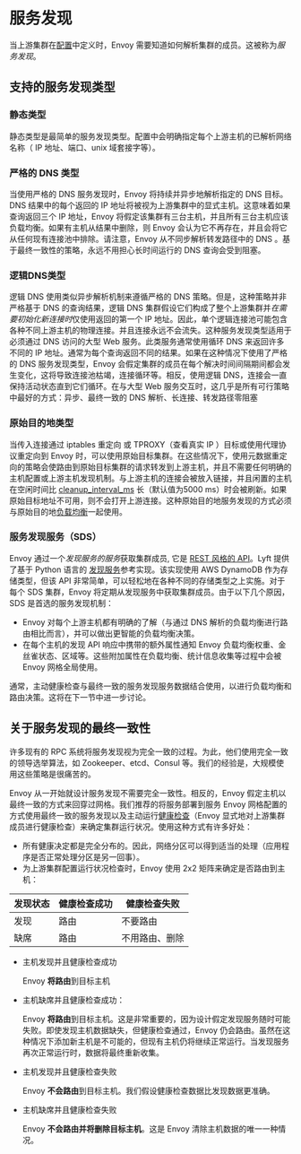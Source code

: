 # 服务发现

当上游集群在[配置](../../api-v1/cluster_manager/cluster.md#config-cluster-manager-cluster)中定义时，Envoy 需要知道如何解析集群的成员。这被称为*服务发现*。


## 支持的服务发现类型

### 静态类型

静态类型是最简单的服务发现类型。配置中会明确指定每个上游主机的已解析网络名称（ IP 地址、端口、unix 域套接字等）。

### 严格的 DNS 类型

当使用严格的 DNS 服务发现时，Envoy 将持续并异步地解析指定的 DNS 目标。DNS 结果中的每个返回的 IP 地址将被视为上游集群中的显式主机。这意味着如果查询返回三个 IP 地址，Envoy 将假定该集群有三台主机，并且所有三台主机应该负载均衡。如果有主机从结果中删除，则 Envoy 会认为它不再存在，并且会将它从任何现有连接池中排除。请注意，Envoy 从不同步解析转发路径中的 DNS 。基于最终一致性的策略，永远不用担心长时间运行的 DNS 查询会受到阻塞。


### 逻辑DNS类型

逻辑 DNS 使用类似异步解析机制来遵循严格的 DNS 策略。但是，这种策略并非严格基于 DNS 的查询结果，逻辑 DNS 集群假设它们构成了整个上游集群并*在需要初始化新连接时*仅使用返回的第一个 IP 地址。因此，单个逻辑连接池可能包含各种不同上游主机的物理连接。并且连接永远不会流失。这种服务发现类型适用于必须通过 DNS 访问的大型 Web 服务。此类服务通常使用循环 DNS 来返回许多不同的 IP 地址。通常为每个查询返回不同的结果。如果在这种情况下使用了严格的 DNS 服务发现类型，Envoy 会假定集群的成员在每个解决时间间隔期间都会发生变化，这将导致连接池枯竭，连接循环等。相反，使用逻辑 DNS，连接会一直保持活动状态直到它们循环。在与大型 Web 服务交互时，这几乎是所有可行策略中最好的方式：异步、最终一致的 DNS 解析、长连接、转发路径零阻塞

### 原始目的地类型

当传入连接通过 iptables 重定向 或 TPROXY（查看真实 IP ）目标或使用代理协议重定向到 Envoy 时，可以使用原始目标集群。在这些情况下，使用元数据重定向的策略会使路由到原始目标集群的请求转发到上游主机，并且不需要任何明确的主机配置或上游主机发现机制。与上游主机的连接会被放入链接，并且闲置的主机在空闲时间比 [cleanup_interval_ms](../../api-v1/cluster_manager/cluster.md#config-cluster-manager-cluster-cleanup-interval-ms) 长（默认值为5000 ms）时会被刷新。如果原始目标地址不可用，则不会打开上游连接。这种原始目的地服务发现的方式必须与原始目的地[负载均衡](load_balancing.md#arch-overview-load-balancing-types-original-destination)一起使用。


### 服务发现服务（SDS）
Envoy 通过一个*发现服务的服务*获取集群成员, 它是 [REST 风格的 API](../../api-v1/cluster_manager/sds.md#config-cluster-manager-sds-api)。Lyft 提供了基于 Python 语言的 [发现服务](https://github.com/lyft/discovery)参考实现。该实现使用 AWS DynamoDB 作为存储类型，但该 API 非常简单，可以轻松地在各种不同的存储类型之上实施。对于每个 SDS 集群，Envoy 将定期从发现服务中获取集群成员。由于以下几个原因，SDS 是首选的服务发现机制：

- Envoy 对每个上游主机都有明确的了解（与通过 DNS 解析的负载均衡进行路由相比而言），并可以做出更智能的负载均衡决策。
- 在每个主机的发现 API 响应中携带的额外属性通知 Envoy 负载均衡权重、金丝雀状态、区域等。这些附加属性在负载均衡、统计信息收集等过程中会被 Envoy 网格全局使用。

通常，主动健康检查与最终一致的服务发现服务数据结合使用，以进行负载均衡和路由决策。这将在下一节中进一步讨论。

## 关于服务发现的最终一致性

许多现有的 RPC 系统将服务发现视为完全一致的过程。为此，他们使用完全一致的领导选举算法，如 Zookeeper、etcd、Consul 等。我们的经验是，大规模使用这些策略是很痛苦的。

Envoy 从一开始就设计服务发现不需要完全一致性。相反的，Envoy 假定主机以最终一致的方式来回穿过网格。我们推荐的将服务部署到服务 Envoy 网格配置的方式使用最终一致的服务发现以及主动运行[健康检查](health_checking.md#arch-overview-health-checking)（Envoy 显式地对上游集群成员进行健康检查）来确定集群运行状况。使用这种方式有许多好处：

- 所有健康决定都是完全分布的。因此，网络分区可以得到适当的处理（应用程序是否正常处理分区是另一回事）。
- 为上游集群配置运行状况检查时，Envoy 使用 2x2 矩阵来确定是否路由到主机：

| 发现状态           | 健康检查成功| 健康检查失败         |
| ------------------|-----------|---------------------|
| 发现              | 路由       | 不要路由             |
| 缺席              | 路由       | 不用路由、删除        |

- 主机发现并且健康检查成功

  Envoy **将路由**到目标主机

- 主机缺席并且健康检查成功：

  Envoy **将路由**到目标主机。这是非常重要的，因为设计假定发现服务随时可能失败。即使发现主机数据缺失，但健康检查通过，Envoy 仍会路由。虽然在这种情况下添加新主机是不可能的，但现有主机仍将继续正常运行。当发现服务再次正常运行时，数据将最终重新收集。

- 主机发现并且健康检查失败

  Envoy **不会路由**到目标主机。我们假设健康检查数据比发现数据更准确。

- 主机缺席并且健康检查失败

  Envoy **不会路由并将删除目标主机**。这是 Envoy 清除主机数据的唯一一种情况。

